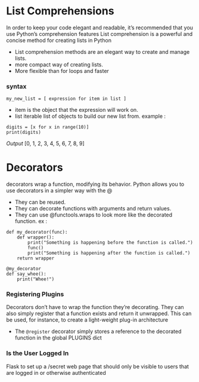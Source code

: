 # List Comprehensions
In order to keep your code elegant and readable, it’s recommended that you use Python’s comprehension features
List comprehension is a powerful and concise method for creating lists in Python
- List comprehension methods are an elegant way to create and manage lists. 
- more compact way of creating lists. 
- More flexible than for loops and faster
### syntax
`my_new_list = [ expression for item in list ]`
  - item is the object that the expression will work on.
  - list iterable list of objects to build our new list from.
example :
```
digits = [x for x in range(10)]
print(digits)
```
*Output*
[0, 1, 2, 3, 4, 5, 6, 7, 8, 9]

# Decorators
decorators wrap a function, modifying its behavior.
Python allows you to use decorators in a simpler way with the @
- They can be reused.
- They can decorate functions with arguments and return values.
- They can use @functools.wraps to look more like the decorated function.
ex :
```
def my_decorator(func):
    def wrapper():
        print("Something is happening before the function is called.")
        func()
        print("Something is happening after the function is called.")
    return wrapper

@my_decorator
def say_whee():
    print("Whee!")
```
### Registering Plugins
Decorators don’t have to wrap the function they’re decorating. They can also simply register that a function exists and return it unwrapped. This can be used, for instance, to create a light-weight plug-in architecture
- The `@register` decorator simply stores a reference to the decorated function in the global PLUGINS dict

### Is the User Logged In
 Flask to set up a /secret web page that should only be visible to users that are logged in or otherwise authenticated
